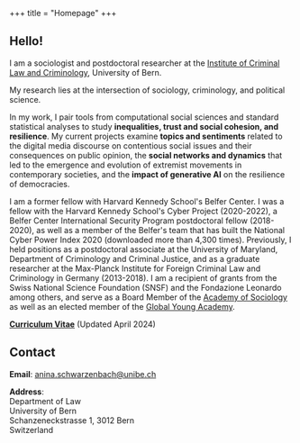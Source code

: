 +++
title = "Homepage"
+++

## Hello!

I am a sociologist and postdoctoral researcher at the [Institute of Criminal Law and Criminology](https://www.krim.unibe.ch), University of Bern. 




My research lies at the intersection of sociology, criminology, and political science. 

In my work, I pair tools from computational social sciences and standard statistical analyses to study **inequalities, trust and social cohesion, and resilience**. My current projects examine **topics and sentiments** related to the digital media discourse on contentious social issues and their consequences on public opinion, the **social networks and dynamics** that led to the emergence and evolution of extremist movements in contemporary societies, and the **impact of generative AI** on the resilience of democracies. 


I am a former fellow with Harvard Kennedy School's Belfer Center.  I was a fellow with the Harvard Kennedy School's Cyber Project (2020-2022), a Belfer Center International Security Program postdoctoral fellow (2018-2020), as well as a member of the Belfer's team that has built the National Cyber Power Index 2020 (downloaded more than 4,300 times). Previously, I held positions as a postdoctoral associate at the University of Maryland, Department of Criminology and Criminal Justice, and as a graduate researcher at the Max-Planck Institute for Foreign Criminal Law and Criminology in Germany (2013-2018).
I am a recipient of grants from the Swiss National Science Foundation (SNSF) and the Fondazione Leonardo among others, and serve as a Board Member of the [Academy of Sociology](https://www.academy-sociology.net) as well as an elected member of the [Global Young Academy](https://globalyoungacademy.net). 

**[Curriculum Vitae](/CV_Anina_Schwarzenbach.pdf)** (Updated April 2024)

<!---__![Curriculum Vitae](/pdf/CV_Anina_Schwarzenbach.pdf")__ (Updated March 2024) ---> 

<!--- __[Curriculum Vitae](/pdf/Rao_CV_latest.pdf")__ (Updated March 2023) --->  



## Contact

__Email__: [anina.schwarzenbach@unibe.ch](anina.schwarzenbach@unibe.ch)  
<!--- __Phone__: +1-734-846-7754  --->  
__Address__:  
Department of Law    
University of Bern   
Schanzeneckstrasse 1, 3012 Bern   
Switzerland 

